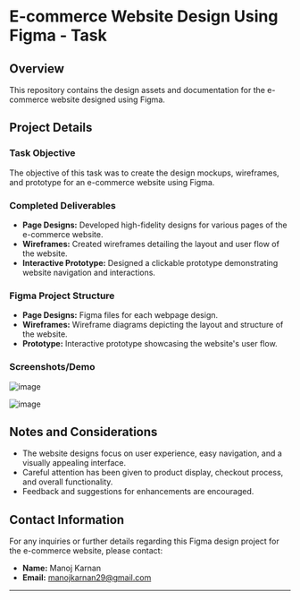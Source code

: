 
# E-commerce Website Design Using Figma - Task

## Overview

This repository contains the design assets and documentation for the e-commerce website designed using Figma.

## Project Details

### Task Objective

The objective of this task was to create the design mockups, wireframes, and prototype for an e-commerce website using Figma.

### Completed Deliverables

- **Page Designs:** Developed high-fidelity designs for various pages of the e-commerce website.
- **Wireframes:** Created wireframes detailing the layout and user flow of the website.
- **Interactive Prototype:** Designed a clickable prototype demonstrating website navigation and interactions.

### Figma Project Structure

- **Page Designs:** Figma files for each webpage design.
- **Wireframes:** Wireframe diagrams depicting the layout and structure of the website.
- **Prototype:** Interactive prototype showcasing the website's user flow.

### Screenshots/Demo

 ![image](https://github.com/manojkarnan/codsoft_taskno4/assets/154117732/361ebeb2-05df-43c2-b24f-3518deefc6b2)
 

 ![image](https://github.com/manojkarnan/codsoft_taskno4/assets/154117732/e34e9fb8-6349-4775-8bb7-d1ce080ef831)



## Notes and Considerations

- The website designs focus on user experience, easy navigation, and a visually appealing interface.
- Careful attention has been given to product display, checkout process, and overall functionality.
- Feedback and suggestions for enhancements are encouraged.

## Contact Information

For any inquiries or further details regarding this Figma design project for the e-commerce website, please contact:

- **Name:** Manoj Karnan
- **Email:** manojkarnan29@gmail.com

---
